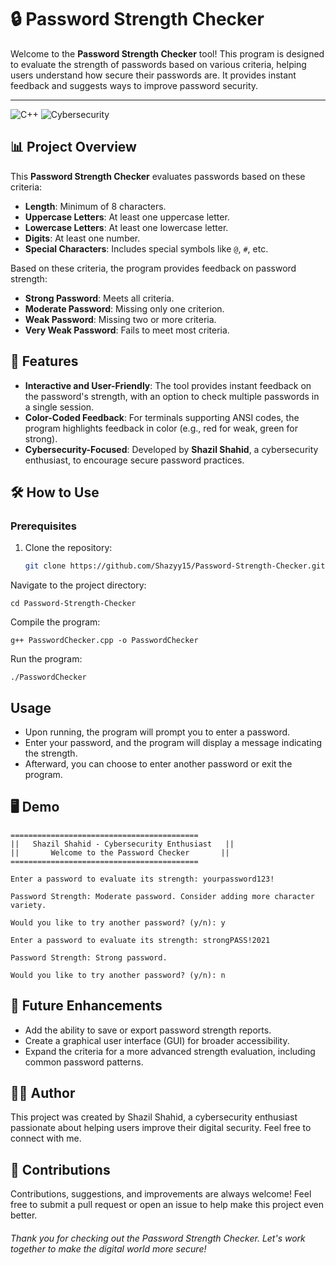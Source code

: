 # 🔒 Password Strength Checker

Welcome to the **Password Strength Checker** tool! This program is designed to evaluate the strength of passwords based on various criteria, helping users understand how secure their passwords are. It provides instant feedback and suggests ways to improve password security.

---

![C++](https://img.shields.io/badge/Language-C++-blue.svg)
![Cybersecurity](https://img.shields.io/badge/Topic-Cybersecurity-green.svg)


## 📊 Project Overview

This **Password Strength Checker** evaluates passwords based on these criteria:
- **Length**: Minimum of 8 characters.
- **Uppercase Letters**: At least one uppercase letter.
- **Lowercase Letters**: At least one lowercase letter.
- **Digits**: At least one number.
- **Special Characters**: Includes special symbols like `@`, `#`, etc.

Based on these criteria, the program provides feedback on password strength:
- **Strong Password**: Meets all criteria.
- **Moderate Password**: Missing only one criterion.
- **Weak Password**: Missing two or more criteria.
- **Very Weak Password**: Fails to meet most criteria.

## 🚀 Features

- **Interactive and User-Friendly**: The tool provides instant feedback on the password's strength, with an option to check multiple passwords in a single session.
- **Color-Coded Feedback**: For terminals supporting ANSI codes, the program highlights feedback in color (e.g., red for weak, green for strong).
- **Cybersecurity-Focused**: Developed by **Shazil Shahid**, a cybersecurity enthusiast, to encourage secure password practices.

## 🛠️ How to Use

### Prerequisites

1. Clone the repository:
   ```bash
   git clone https://github.com/Shazyy15/Password-Strength-Checker.git
      ```
Navigate to the project directory:

   ```
cd Password-Strength-Checker
   ```
Compile the program:

   ```
g++ PasswordChecker.cpp -o PasswordChecker
   ```
Run the program:
   ```
./PasswordChecker
   ```
## Usage
- Upon running, the program will prompt you to enter a password.
- Enter your password, and the program will display a message indicating the strength.
- Afterward, you can choose to enter another password or exit the program.
## 🖥️ Demo
```
==========================================
||   Shazil Shahid - Cybersecurity Enthusiast   ||
||       Welcome to the Password Checker       ||
==========================================

Enter a password to evaluate its strength: yourpassword123!

Password Strength: Moderate password. Consider adding more character variety.

Would you like to try another password? (y/n): y

Enter a password to evaluate its strength: strongPASS!2021

Password Strength: Strong password.

Would you like to try another password? (y/n): n
```
## 🌱 Future Enhancements
- Add the ability to save or export password strength reports.
- Create a graphical user interface (GUI) for broader accessibility.
- Expand the criteria for a more advanced strength evaluation, including common password patterns.
## 👨‍💻 Author
This project was created by Shazil Shahid, a cybersecurity enthusiast passionate about helping users improve their digital security. Feel free to connect with me.

## 🤝 Contributions
Contributions, suggestions, and improvements are always welcome! Feel free to submit a pull request or open an issue to help make this project even better.

###### Thank you for checking out the Password Strength Checker. Let's work together to make the digital world more secure!
